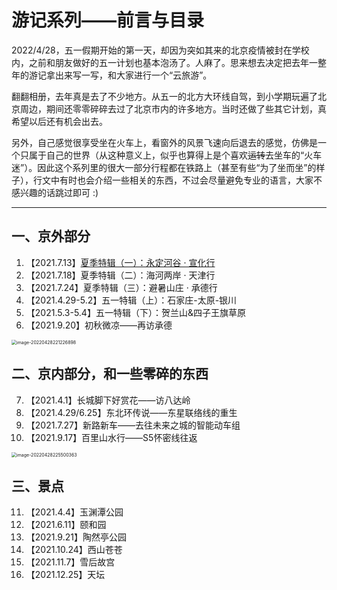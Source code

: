 # 游记系列——前言与目录

2022/4/28，五一假期开始的第一天，却因为突如其来的北京疫情被封在学校内，之前和朋友做好的五一计划也基本泡汤了。人麻了。思来想去决定把去年一整年的游记拿出来写一写，和大家进行一个“云旅游”。

翻翻相册，去年真是去了不少地方。从五一的北方大环线自驾，到小学期玩遍了北京周边，期间还零零碎碎去过了北京市内的许多地方。当时还做了些其它计划，真希望以后还有机会出去。

另外，自己感觉很享受坐在火车上，看窗外的风景飞速向后退去的感觉，仿佛是一个只属于自己的世界（从这种意义上，似乎也算得上是个喜欢~~运转~~去坐车的“火车迷”）。因此这个系列里的很大一部分行程都在铁路上（甚至有些“为了坐而坐”的样子），行文中有时也会介绍一些相关的东西，不过会尽量避免专业的语言，大家不感兴趣的话跳过即可 :)

------

## 一、京外部分

1. 【2021.7.13】[夏季特辑（一）：永定河谷 · 宣化行](https://wu-ys.github.io/daily/2021-travels-0713.html)
2. 【2021.7.18】夏季特辑（二）：海河两岸 · 天津行
3. 【2021.7.24】夏季特辑（三）：避暑山庄 · 承德行
4. 【2021.4.29-5.2】五一特辑（上）：石家庄-太原-银川
5. 【2021.5.3-5.4】五一特辑（下）：贺兰山&四子王旗草原
6. 【2021.9.20】初秋微凉——再访承德

<img src="https://wu-ys.github.io/daily/2021-travelsassets/image-20220428221226898.png" alt="image-20220428221226898" style="zoom:50%;" />

## 二、京内部分，和一些零碎的东西

7. 【2021.4.1】长城脚下好赏花——访八达岭
8. 【2021.4.29/6.25】东北环传说——东星联络线的重生
9. 【2021.7.27】新路新车——去往未来之城的智能动车组
10. 【2021.9.17】百里山水行——S5怀密线往返

<img src="https://wu-ys.github.io/daily/2021-travels.assets/image-20220428225500363.png" alt="image-20220428225500363" style="zoom:50%;" />

## 三、景点

11. 【2021.4.4】玉渊潭公园
12. 【2021.6.11】颐和园
13. 【2021.9.21】陶然亭公园
14. 【2021.10.24】西山苍苍
15. 【2021.11.7】雪后故宫
16. 【2021.12.25】天坛

